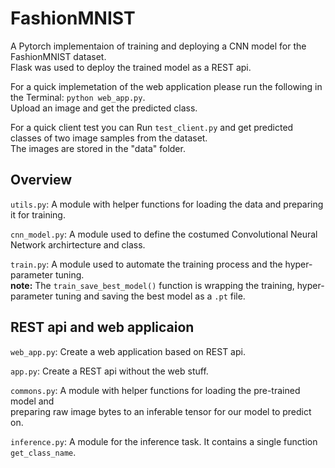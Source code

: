 # FashionMNIST
A Pytorch implementaion of training and deploying a CNN model for the FashionMNIST dataset.<br>
Flask was used to deploy the trained model as a REST api.

For a quick implemetation of the web application please run the following in the Terminal: `python web_app.py`.<br>
Upload an image and get the predicted class.

For a quick client test you can Run `test_client.py` and get predicted classes of two image samples from the dataset.<br>
The images are stored in the "data" folder.

## Overview

`utils.py`: A module with helper functions for loading the data and preparing it for training.

`cnn_model.py`: A module used to define the costumed Convolutional Neural Network archirtecture and class.

`train.py`: A module used to automate the training process and the hyper-parameter tuning.<br>
<b>note:</b> The `train_save_best_model()` function is wrapping the training, hyper-parameter tuning and saving the best model as a `.pt` file.

## REST api and web applicaion

`web_app.py`: Create a web application based on REST api.

`app.py`: Create a REST api without the web stuff.

`commons.py`: A module with helper functions for loading the pre-trained model and <br>preparing raw image bytes to an inferable tensor for our model to predict on.

`inference.py`: A module for the inference task. It contains a single function `get_class_name`.

